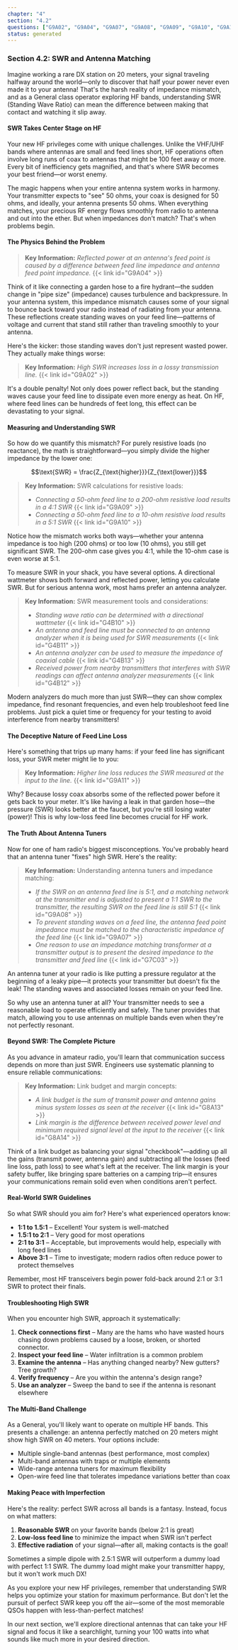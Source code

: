 ```yaml
---
chapter: "4"
section: "4.2"
questions: ["G9A02", "G9A04", "G9A07", "G9A08", "G9A09", "G9A10", "G9A11", "G7C03", "G4B10", "G4B11", "G4B12", "G4B13", "G8A13", "G8A14"]
status: generated
---
```


### Section 4.2: SWR and Antenna Matching

Imagine working a rare DX station on 20 meters, your signal traveling halfway around the world—only to discover that half your power never even made it to your antenna! That's the harsh reality of impedance mismatch, and as a General class operator exploring HF bands, understanding SWR (Standing Wave Ratio) can mean the difference between making that contact and watching it slip away.

#### SWR Takes Center Stage on HF

Your new HF privileges come with unique challenges. Unlike the VHF/UHF bands where antennas are small and feed lines short, HF operations often involve long runs of coax to antennas that might be 100 feet away or more. Every bit of inefficiency gets magnified, and that's where SWR becomes your best friend—or worst enemy.

The magic happens when your entire antenna system works in harmony. Your transmitter expects to "see" 50 ohms, your coax is designed for 50 ohms, and ideally, your antenna presents 50 ohms. When everything matches, your precious RF energy flows smoothly from radio to antenna and out into the ether. But when impedances don't match? That's when problems begin.

#### The Physics Behind the Problem

> **Key Information:** *Reflected power at an antenna's feed point is caused by a difference between feed line impedance and antenna feed point impedance.* {{< link id="G9A04" >}}

Think of it like connecting a garden hose to a fire hydrant—the sudden change in "pipe size" (impedance) causes turbulence and backpressure. In your antenna system, this impedance mismatch causes some of your signal to bounce back toward your radio instead of radiating from your antenna. These reflections create standing waves on your feed line—patterns of voltage and current that stand still rather than traveling smoothly to your antenna.

Here's the kicker: those standing waves don't just represent wasted power. They actually make things worse:

> **Key Information:** *High SWR increases loss in a lossy transmission line.* {{< link id="G9A02" >}}

It's a double penalty! Not only does power reflect back, but the standing waves cause your feed line to dissipate even more energy as heat. On HF, where feed lines can be hundreds of feet long, this effect can be devastating to your signal.

#### Measuring and Understanding SWR

So how do we quantify this mismatch? For purely resistive loads (no reactance), the math is straightforward—you simply divide the higher impedance by the lower one:

$$\text{SWR} = \frac{Z_{\text{higher}}}{Z_{\text{lower}}}$$

> **Key Information:** SWR calculations for resistive loads:
> - *Connecting a 50-ohm feed line to a 200-ohm resistive load results in a 4:1 SWR* {{< link id="G9A09" >}}
> - *Connecting a 50-ohm feed line to a 10-ohm resistive load results in a 5:1 SWR* {{< link id="G9A10" >}}

Notice how the mismatch works both ways—whether your antenna impedance is too high (200 ohms) or too low (10 ohms), you still get significant SWR. The 200-ohm case gives you 4:1, while the 10-ohm case is even worse at 5:1.

To measure SWR in your shack, you have several options. A directional wattmeter shows both forward and reflected power, letting you calculate SWR. But for serious antenna work, most hams prefer an antenna analyzer.

> **Key Information:** SWR measurement tools and considerations:
> - *Standing wave ratio can be determined with a directional wattmeter* {{< link id="G4B10" >}}
> - *An antenna and feed line must be connected to an antenna analyzer when it is being used for SWR measurements* {{< link id="G4B11" >}}
> - *An antenna analyzer can be used to measure the impedance of coaxial cable* {{< link id="G4B13" >}}
> - *Received power from nearby transmitters that interferes with SWR readings can affect antenna analyzer measurements* {{< link id="G4B12" >}}

Modern analyzers do much more than just SWR—they can show complex impedance, find resonant frequencies, and even help troubleshoot feed line problems. Just pick a quiet time or frequency for your testing to avoid interference from nearby transmitters!

#### The Deceptive Nature of Feed Line Loss

Here's something that trips up many hams: if your feed line has significant loss, your SWR meter might lie to you:

> **Key Information:** *Higher line loss reduces the SWR measured at the input to the line.* {{< link id="G9A11" >}}

Why? Because lossy coax absorbs some of the reflected power before it gets back to your meter. It's like having a leak in that garden hose—the pressure (SWR) looks better at the faucet, but you're still losing water (power)! This is why low-loss feed line becomes crucial for HF work.

#### The Truth About Antenna Tuners

Now for one of ham radio's biggest misconceptions. You've probably heard that an antenna tuner "fixes" high SWR. Here's the reality:

> **Key Information:** Understanding antenna tuners and impedance matching:
> - *If the SWR on an antenna feed line is 5:1, and a matching network at the transmitter end is adjusted to present a 1:1 SWR to the transmitter, the resulting SWR on the feed line is still 5:1* {{< link id="G9A08" >}}
> - *To prevent standing waves on a feed line, the antenna feed point impedance must be matched to the characteristic impedance of the feed line* {{< link id="G9A07" >}}
> - *One reason to use an impedance matching transformer at a transmitter output is to present the desired impedance to the transmitter and feed line* {{< link id="G7C03" >}}

An antenna tuner at your radio is like putting a pressure regulator at the beginning of a leaky pipe—it protects your transmitter but doesn't fix the leak! The standing waves and associated losses remain on your feed line. 

So why use an antenna tuner at all? Your transmitter needs to see a reasonable load to operate efficiently and safely. The tuner provides that match, allowing you to use antennas on multiple bands even when they're not perfectly resonant.

#### Beyond SWR: The Complete Picture

As you advance in amateur radio, you'll learn that communication success depends on more than just SWR. Engineers use systematic planning to ensure reliable communications:

> **Key Information:** Link budget and margin concepts:
> - *A link budget is the sum of transmit power and antenna gains minus system losses as seen at the receiver* {{< link id="G8A13" >}}
> - *Link margin is the difference between received power level and minimum required signal level at the input to the receiver* {{< link id="G8A14" >}}

Think of a link budget as balancing your signal "checkbook"—adding up all the gains (transmit power, antenna gain) and subtracting all the losses (feed line loss, path loss) to see what's left at the receiver. The link margin is your safety buffer, like bringing spare batteries on a camping trip—it ensures your communications remain solid even when conditions aren't perfect.

#### Real-World SWR Guidelines

So what SWR should you aim for? Here's what experienced operators know:

- **1:1 to 1.5:1** – Excellent! Your system is well-matched
- **1.5:1 to 2:1** – Very good for most operations
- **2:1 to 3:1** – Acceptable, but improvements would help, especially with long feed lines
- **Above 3:1** – Time to investigate; modern radios often reduce power to protect themselves

Remember, most HF transceivers begin power fold-back around 2:1 or 3:1 SWR to protect their finals.

#### Troubleshooting High SWR

When you encounter high SWR, approach it systematically:

1. **Check connections first** – Many are the hams who have wasted hours chasing down problems caused by a loose, broken, or shorted connector.
2. **Inspect your feed line** – Water infiltration is a common problem
3. **Examine the antenna** – Has anything changed nearby? New gutters? Tree growth?
4. **Verify frequency** – Are you within the antenna's design range?
5. **Use an analyzer** – Sweep the band to see if the antenna is resonant elsewhere

#### The Multi-Band Challenge

As a General, you'll likely want to operate on multiple HF bands. This presents a challenge: an antenna perfectly matched on 20 meters might show high SWR on 40 meters. Your options include:

- Multiple single-band antennas (best performance, most complex)
- Multi-band antennas with traps or multiple elements
- Wide-range antenna tuners for maximum flexibility
- Open-wire feed line that tolerates impedance variations better than coax

#### Making Peace with Imperfection

Here's the reality: perfect SWR across all bands is a fantasy. Instead, focus on what matters:

1. **Reasonable SWR** on your favorite bands (below 2:1 is great)
2. **Low-loss feed line** to minimize the impact when SWR isn't perfect
3. **Effective radiation** of your signal—after all, making contacts is the goal!

Sometimes a simple dipole with 2.5:1 SWR will outperform a dummy load with perfect 1:1 SWR. The dummy load might make your transmitter happy, but it won't work much DX!

As you explore your new HF privileges, remember that understanding SWR helps you optimize your station for maximum performance. But don't let the pursuit of perfect SWR keep you off the air—some of the most memorable QSOs happen with less-than-perfect matches!

In our next section, we'll explore directional antennas that can take your HF signal and focus it like a searchlight, turning your 100 watts into what sounds like much more in your desired direction.
